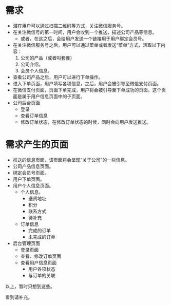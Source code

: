 # 需求

* 潜在用户可以通过扫描二维码等方式，关注微信服务号。
* 在关注微信号的第一时间，用户会收到一个推送，描述公司产品等信息。
    * 或者，在这之后，会给用户发送一个链接用于用户绑定会员号。
* 在关注微信服务号之后，用户可以通过菜单或者发送“菜单”方式，活取以下内容：
    1. 公司的产品（或者叫套餐）
    2. 公司介绍。
    3. 会员个人信息。
* 查看公司产品之后，用户可以进行下单操作。
* 进入下单页面，用户填写各项信息，之后，用户会被引导至微信支付页面。
* 在微信支付页面，页面下单完成，用户将会被引导至下单成功的页面，这个页面是属于用户信息页面中的子页面。
* 公司后台页面
    * 登录
    * 查看订单信息
    * 修改订单状态，在修改订单状态的时候，同时会向用户发送推送。

# 需求产生的页面

* 推送的信息页面，该页面将会呈现“关于公司”的一些信息。
* 公司产品信息页面。
* 绑定会员号页面。
* 用户下单页面。
* 用户个人信息页面。
    * 个人信息。
        * 送货地址
        * 积分
        * 联系方式
        * 待补充
    * 订单信息
        * 完成的订单
        * 未完成的订单
* 后台管理页面
    * 登录页面
    * 查看、修改订单页面
    * 查看用户信息页面
        * 用户各项状态
        * 与订单的关联

以上，暂时只想到这些。

看到请补充。
